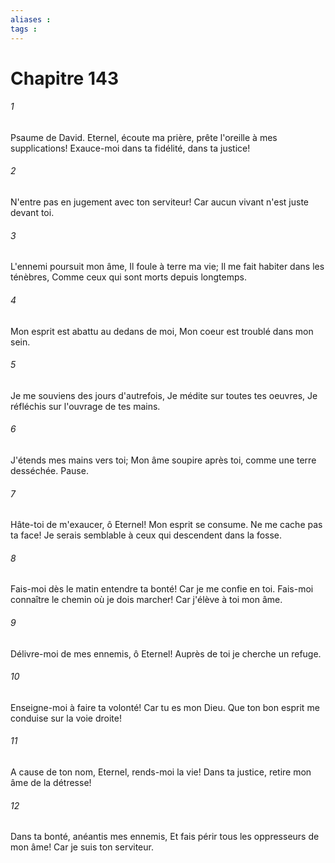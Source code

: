 ```yaml
---
aliases : 
tags : 
---
```


# Chapitre 143

###### 1
Psaume de David. Eternel, écoute ma prière, prête l'oreille à mes supplications! Exauce-moi dans ta fidélité, dans ta justice!
###### 2
N'entre pas en jugement avec ton serviteur! Car aucun vivant n'est juste devant toi.
###### 3
L'ennemi poursuit mon âme, Il foule à terre ma vie; Il me fait habiter dans les ténèbres, Comme ceux qui sont morts depuis longtemps.
###### 4
Mon esprit est abattu au dedans de moi, Mon coeur est troublé dans mon sein.
###### 5
Je me souviens des jours d'autrefois, Je médite sur toutes tes oeuvres, Je réfléchis sur l'ouvrage de tes mains.
###### 6
J'étends mes mains vers toi; Mon âme soupire après toi, comme une terre desséchée. Pause.
###### 7
Hâte-toi de m'exaucer, ô Eternel! Mon esprit se consume. Ne me cache pas ta face! Je serais semblable à ceux qui descendent dans la fosse.
###### 8
Fais-moi dès le matin entendre ta bonté! Car je me confie en toi. Fais-moi connaître le chemin où je dois marcher! Car j'élève à toi mon âme.
###### 9
Délivre-moi de mes ennemis, ô Eternel! Auprès de toi je cherche un refuge.
###### 10
Enseigne-moi à faire ta volonté! Car tu es mon Dieu. Que ton bon esprit me conduise sur la voie droite!
###### 11
A cause de ton nom, Eternel, rends-moi la vie! Dans ta justice, retire mon âme de la détresse!
###### 12
Dans ta bonté, anéantis mes ennemis, Et fais périr tous les oppresseurs de mon âme! Car je suis ton serviteur.
